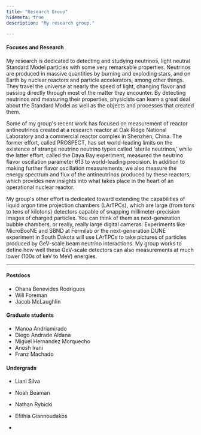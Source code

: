 ```yaml
---
title: "Research Group"
hidemeta: true
description: "My research group."

---
```


#### Focuses and Research

My research is dedicated to detecting and studying neutrinos, light neutral Standard Model particles with some very remarkable properties. Neutrinos are produced in massive quantities by burning and exploding stars, and on Earth by nuclear reactors and particle accelerators, among other things. They travel the universe at nearly the speed of light, changing flavor and passing directly through most of the matter they encounter. By detecting neutrinos and measuring their properties, physicists can learn a great deal about the Standard Model as well as the objects and processes that created them.  

Some of my group's recent work has focused on measurement of reactor antineutrinos created at a research reactor at Oak Ridge National Laboratory and a commercial reactor complex in Shenzhen, China.  The former effort, called PROSPECT, has set world-leading limits on the existence of strange neutrino neutrino types called 'sterile neutrinos,' while the latter effort, called the Daya Bay experiment, measured the neutrino flavor oscillation parameter θ13 to world-leading precision.  In addition to making further flavor oscillation measurements, we also measure the energy spectrum and flux of the antineutrinos produced by these reactors, which provides new insights into what takes place in the heart of an operational nuclear reactor.  

My group's other effort is dedicated toward extending the capabilities of liquid argon time projection chambers (LArTPCs), which are large (from tons to tens of kilotons) detectors capable of snapping millimeter-precision images of charged particles.  You can think of them as next-generation bubble chambers, or really, really large digital cameras.  Experiments like MicroBooNE and SBND at Fermilab or the next-generation DUNE experiment in South Dakota will use LArTPCs to take pictures of particles produced by GeV-scale beam neutrino interactions.  My group works to define how well these GeV-scale detectors can also measurements at much lower (100s of keV to MeV) energies.  

---

#### Postdocs

+ Ohana Benevides Rodrigues
+ Will Foreman
+ Jacob McLaughlin

#### Graduate students

+ Manoa Andriamirado
+ Diego Andrade Aldana
+ Miguel Hernandez Morquecho
+ Anosh Irani
+ Franz Machado

#### Undergrads

+ Liani Silva
+ Noah Beaman
+ Nathan Rybicki
+ Efithia Giannoudakos

+ 
